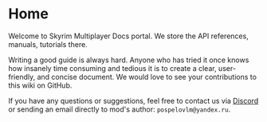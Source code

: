 # Home

Welcome to Skyrim Multiplayer Docs portal. We store the API references, manuals, tutorials there.

Writing a good guide is always hard. Anyone who has tried it once knows how insanely time consuming and tedious it is to create a clear, user-friendly, and concise document. We would love to see your contributions to this wiki on GitHub.

If you have any questions or suggestions, feel free to contact us via [Discord](https://discord.gg/k39uQ9Yudt) or sending an email directly to mod's author: `pospelovlm@yandex.ru`.
